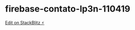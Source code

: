 # firebase-contato-lp3n-110419

[Edit on StackBlitz ⚡️](https://stackblitz.com/edit/firebase-contato-lp3n-110419)